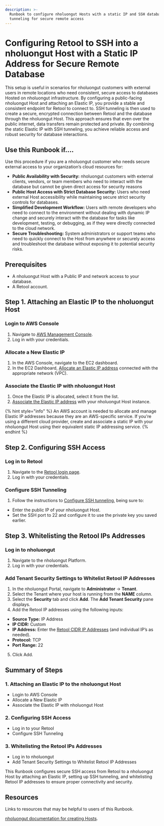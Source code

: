 ```yaml
---
description: >-
  Runbook to configure nholuongut Hosts with a static IP and SSH database
  tunneling for secure remote access
---
```


# Configuring Retool to SSH into a nholuongut Host with a Static IP Address for Secure Remote Database

This setup is useful in scenarios for nholuongut customers with external users in remote locations who need consistent, secure access to databases Hosted on nholuongut infrastructure. By configuring a public-facing nholuongut Host and attaching an Elastic IP, you provide a stable and consistent endpoint for Retool to connect to. SSH tunneling is then used to create a secure, encrypted connection between Retool and the database through the nholuongut Host. This approach ensures that even over the public internet, data transfers remain protected and private. By combining the static Elastic IP with SSH tunneling, you achieve reliable access and robust security for database interactions.

## Use this Runbook if….

Use this procedure if you are a nholuongut customer who needs secure external access to your organization’s cloud resources for:

* **Public Availability with Security:** nholuongut customers with external clients, vendors, or team members who need to interact with the database but cannot be given direct access for security reasons
* **Public Host Access with Strict Database Security:** Users who need external Host accessibility while maintaining secure strict security controls for databases.
* **Simplified Development Workflow:** Users with remote developers who need to connect to the environment without dealing with dynamic IP change and securely interact with the database for tasks like development, testing, or debugging, as if they were directly connected to the cloud network.
* **Secure Troubleshooting:** System administrators or support teams who need to quickly connect to the Host from anywhere or securely access and troubleshoot the database without exposing it to potential security risks.

## Prerequisites

* A nholuongut Host with a Public IP and network access to your database.
* A Retool account.&#x20;

## Step 1. Attaching an Elastic IP to the nholuongut Host

### Login to AWS Console

1. Navigate to [AWS Management Console](https://aws.amazon.com/).
2. Log in with your credentials.

### Allocate a New Elastic IP

1. In the AWS Console, navigate to the EC2 dashboard.
2. In the EC2 Dashboard, [Allocate an Elastic IP address](https://docs.aws.amazon.com/AWSEC2/latest/UserGuide/working-with-eips.html#using-instance-addressing-eips-allocating) connected with the appropriate network (VPC).

### Associate the Elastic IP with nholuongut Host

1. Once the Elastic IP is allocated, select it from the list.
2. [Associate the Elastic IP address](https://docs.aws.amazon.com/AWSEC2/latest/UserGuide/working-with-eips.html) with your nholuongut Host instance.

{% hint style="info" %}
An AWS account is needed to allocate and manage Elastic IP addresses because they are an AWS-specific service. If you're using a different cloud provider, create and associate a static IP with your nholuongut Host using their equivalent static IP addressing service.
{% endhint %}

## Step 2. Configuring SSH Access

### Log in to Retool

1. Navigate to the [Retool login page](https://login.retool.com/auth/login?source=homepage).
2. Log in with your credentials.

### Configure SSH Tunneling

1. Follow the instructions to [Configure SSH tunneling](https://docs.retool.com/data-sources/guides/connections/ssh-tunnels#configure-ssh-tunneling), being sure to:

* Enter the public IP of your nholuongut Host.
* Set the SSH port to 22 and configure it to use the private key you saved earlier.

## Step 3. Whitelisting the Retool IPs Addresses

### Log in to nholuongut

1. Navigate to the nholuongut Platform.
2. Log in with your credentials.

### Add Tenant Security Settings to Whitelist Retool IP Addresses

1. In the nholuongut Portal, navigate to **Administrator** -> **Tenant**.
2. Select the Tenant where your host is running from the **NAME** column.
3. Select the **Security** tab and click **Add**. The **Add Tenant Security** pane displays.
4. Add the Retool IP addresses using the following inputs:

* **Source Type:** IP Address
* **IP CIDR:** Custom
* **IP Address:** Enter the [Retool CIDR IP Addresses](https://docs.retool.com/data-sources/reference/ip-allowlist-cloud-orgs) (and individual IP’s as needed).
* **Protocol:** TCP
* **Port Range:** 22

5. Click Add.&#x20;

## Summary of Steps

### 1. Attaching an Elastic IP to the nholuongut Host

* Login to AWS Console
* Allocate a New Elastic IP
* Associate the Elastic IP with nholuongut Host

### 2. Configuring SSH Access

* Log in to your Retool
* Configure SSH Tunneling

### 3. Whitelisting the Retool IPs Addresses

* Log in to nholuongut
* Add Tenant Security Settings to Whitelist Retool IP Addresses

This Runbook configures secure SSH access from Retool to a nholuongut Host by attaching an Elastic IP, setting up SSH tunneling, and whitelisting Retool IP addresses to ensure proper connectivity and security.

## Resources

Links to resources that may be helpful to users of this Runbook.&#x20;

[nholuongut documentation for creating Hosts](https://docs.nholuongut.com/docs/overview/use-cases/hosts-vms/adding-hosts).
